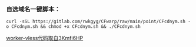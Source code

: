 
### 自选域名一键脚本：
```
curl -sSL https://gitlab.com/rwkgyg/CFwarp/raw/main/point/CFcdnym.sh -o CFcdnym.sh && chmod +x CFcdnym.sh && ./CFcdnym.sh
```

[worker-vless代码取自3Kmfi6HP](https://github.com/3Kmfi6HP/EDtunnel/blob/main/_worker.js)
